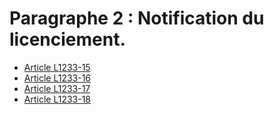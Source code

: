 # Paragraphe 2 : Notification du licenciement.

* [Article L1233-15](./LEGIARTI000006901027.md)
* [Article L1233-16](./LEGIARTI000006901028.md)
* [Article L1233-17](./LEGIARTI000006901029.md)
* [Article L1233-18](./LEGIARTI000006901030.md)
